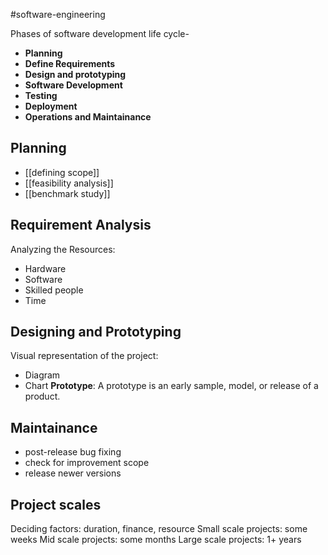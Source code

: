 #software-engineering 

Phases of software development life cycle- 
- **Planning**
- **Define Requirements**
- **Design and prototyping**
- **Software Development**
- **Testing**
- **Deployment**
- **Operations and Maintainance**

## Planning
- [[defining scope]]
- [[feasibility analysis]]
- [[benchmark study]]
## Requirement Analysis

Analyzing the Resources:
- Hardware
- Software
- Skilled people
- Time
## Designing and Prototyping

Visual representation of the project:
- Diagram
- Chart
**Prototype**: A prototype is an early sample, model, or release of a product.

## Maintainance
- post-release bug fixing
- check for improvement scope
- release newer versions
## Project scales

Deciding factors: duration, finance, resource
Small scale projects: some weeks
Mid scale projects: some months
Large scale projects: 1+ years
